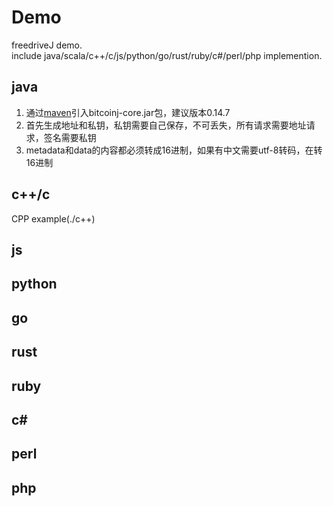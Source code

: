 # Demo 
freedriveJ demo.     
include java/scala/c++/c/js/python/go/rust/ruby/c#/perl/php implemention.
## java
1. 通过[maven](./java/pom.xml)引入bitcoinj-core.jar包，建议版本0.14.7
2. 首先生成地址和私钥，私钥需要自己保存，不可丢失，所有请求需要地址请求，签名需要私钥
3. metadata和data的内容都必须转成16进制，如果有中文需要utf-8转码，在转16进制

## c++/c
CPP example(./c++)


## js

## python

## go

## rust

## ruby

## c#

## perl

## php
